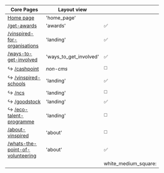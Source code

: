 | Core Pages                                               | Layout view                    ||
|----------------------------------------------------------|--------------------------------|------------------|
| [Home page](http://bit.ly/UJjEC2)                                                      | 'home_page'                    ||
| [/get-awards](http://bit.ly/1yw34nQ)                                                   | 'awards'                       |:white_check_mark:|
| [/vinspired-for-organisations](http://bit.ly/1xNC8AC)                                  | 'landing'                      |:white_check_mark:|
| [/ways-to-get-involved](http://bit.ly/2EK5RlQ)                                         | 'ways_to_get_involved'         |:white_check_mark:|
| :arrow_right_hook: [/cashpoint](https://vinspired.com/cashpoint)                       | *non-cms*                      |:white_medium_square:|
| :arrow_right_hook: [/vinspired-schools](https://vinspired.com/vinspired-schools)       | 'landing'                      |:white_check_mark:|
| :arrow_right_hook: [/ncs](https://vinspired.com/ncs)                                   | 'landing'                      |:white_medium_square:|
| :arrow_right_hook: [/goodstock](https://vinspired.com/goodstock/goodstock-manchester)  | 'landing'                      |:white_check_mark:|
| :arrow_right_hook: [/eco-talent-programme](https://vinspired.com/eco-talent-programme) | 'landing'                      |:white_medium_square:|
| [/about-vinspired](http://bit.ly/1md3ufK)                                              | 'about'                        |:white_medium_square:|
| [/whats-the-point-of-volunteering](http://bit.ly/2EJzrry)                              | 'about'                        |:white_check_mark:|
|||white_medium_square:|
